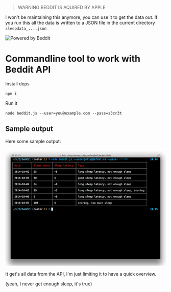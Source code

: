 > WARNING BEDDIT IS AQUIRED BY APPLE

I won't be maintaining this anymore, you can use it to get the data out.
If you run this all the data is written to a JSON file in the current
directory `sleepdata_....json`

![Powered by Beddit](https://github.com/beddit/beddit-api/raw/master/images/powered_by_beddit.png)


# Commandline tool to work with Beddit API

Install deps

	npm i

Run it

	node beddit.js --user=you@example.com --pass=s3cr3t

## Sample output

Here some sample output:

![command line table](https://github.com/0x01/beddit/raw/master/beddit-cli-tool.jpg)

It get's all data from the API, I'm just limiting it to have a quick overview.

(yeah, I never get enough sleep, it's true)
